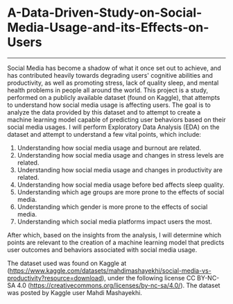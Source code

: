 # A-Data-Driven-Study-on-Social-Media-Usage-and-its-Effects-on-Users
---------------------------------------------------------------------

Social Media has become a shadow of what it once set out to achieve, and has contributed heavily towards degrading users' cognitive abilities and productivity, as well as promoting stress, lack of quality sleep, and mental health problems in people all around the world. This project is a study, performed on a publicly available dataset (found on Kaggle), that attempts to understand how social media usage is affecting users. The goal is to analyze the data provided by this dataset and to attempt to create a machine learning model capable of predicting user behaviors based on their social media usages.
I will perform Exploratory Data Analysis (EDA) on the dataset and attempt to understand a few vital points, which include:

1. Understanding how social media usage and burnout are related.
2. Understanding how social media usage and changes in stress levels are related.
3. Understanding how social media usage and changes in productivity are related.
4. Understanding how social media usage before bed affects sleep quality.
5. Understanding which age groups are more prone to the effects of social media.
6. Understanding which gender is more prone to the effects of social media.
7. Understanding which social media platforms impact users the most.

After which, based on the insights from the analysis, I will determine which points are relevant to the creation of a machine learning model that predicts user outcomes and behaviors associated with social media usage.

The dataset used was found on Kaggle at (https://www.kaggle.com/datasets/mahdimashayekhi/social-media-vs-productivity?resource=download), under the following license CC BY-NC-SA 4.0 (https://creativecommons.org/licenses/by-nc-sa/4.0/). 
The dataset was posted by Kaggle user Mahdi Mashayekhi.
